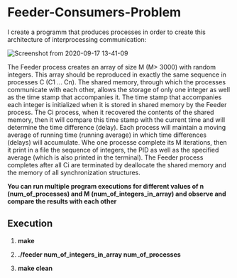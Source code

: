 # Feeder-Consumers-Problem
I create a programm that produces processes in order to create this architecture of interprocessing communication:

![Screenshot from 2020-09-17 13-41-09](https://user-images.githubusercontent.com/60033683/93460228-93dda180-f8eb-11ea-87a2-28748bc3c0c6.png)

The Feeder process creates an array of size M (M> 3000) with random integers. This array should be reproduced in exactly the same sequence in processes C (C1 ... Cn). The shared memory, through which the processes communicate with each other, allows the storage of only one integer as well as the time stamp that accompanies it. The time stamp that accompanies each integer is initialized when it is stored in shared memory by the Feeder process. The Ci process, when it recovered the contents of the shared memory, then it will compare this time stamp with the current time and will determine the time difference (delay). Each process will maintain a moving average of running time (running average) in which time differences (delays) will accumulate. Whe one processe complete its M iterations, then it print in a file the sequence of integers, the PID as well as the specified average (which is also printed in the terminal). The Feeder process completes after all Ci are terminated by deallocate the shared memory and the memory of all synchronization structures.

**You can run multiple program executions for different values of n (num_of_processes) and M (num_of_integers_in_array) and observe and compare the results with each other**

## Execution

1) **make**

2) **./feeder num_of_integers_in_array num_of_processes**

3) **make clean**
